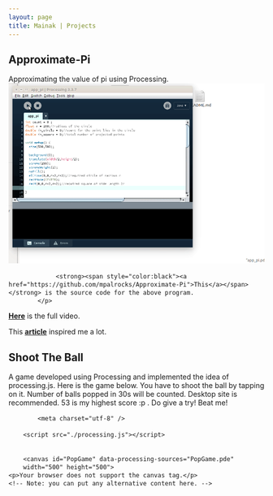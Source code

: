 ```yaml
---
layout: page
title: Mainak | Projects
---
```

## Approximate-Pi

Approximating the value of pi using Processing.
![Gif](/final_gif.gif)

<p>

			   	 <strong><span style="color:black"><a href="https://github.com/mpalrocks/Approximate-Pi">This</a></span></strong> is the source code for the above program.
			</p>
<p>
			   	 <strong><span style="color:black"><a href="https://www.youtube.com/watch?v=9_CuOAfGl7I">Here</a></span></strong> is the full video.
			</p>            
<p>
			   	This <strong><span style="color:black"><a href="http://www.physics.ohio-state.edu/%7Eorban/math_coding/pi_graphical/index.html">article</a></span></strong> inspired me a lot.
			</p>            


## Shoot The Ball

A game developed using Processing and implemented the idea of processing.js. Here is the game below. You have to shoot the ball by tapping on it. Number of balls popped in 30s will be counted. Desktop site is recommended. 53 is my highest score :p . Do give a try! Beat me!

			<meta charset="utf-8" />
		
		<script src="./processing.js"></script>


		<canvas id="PopGame" data-processing-sources="PopGame.pde" 
		width="500" height="500">
	<p>Your browser does not support the canvas tag.</p>
	<!-- Note: you can put any alternative content here. -->
</canvas> 			